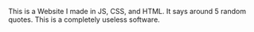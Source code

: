 This is a Website I made in JS, CSS, and HTML. It says around 5 random quotes. This is a completely useless software.
